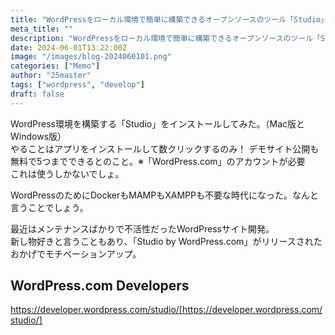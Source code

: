 ```yaml
---
title: "WordPressをローカル環境で簡単に構築できるオープンソースのツール「Studio」"
meta_title: ""
description: "WordPressをローカル環境で簡単に構築できるオープンソースのツール「Studio」の、Mac版とWindows版の両方を試す。"
date: 2024-06-01T13:22:00Z
image: "/images/blog-2024060101.png"
categories: ["Memo"]
author: "25master"
tags: ["wordpress", "develop"]
draft: false
---
```


WordPress環境を構築する「Studio」をインストールしてみた。（Mac版とWindows版）  
やることはアプリをインストールして数クリックするのみ！
デモサイト公開も無料で5つまでできるとのこと。※「WordPress.com」のアカウントが必要  
これは使うしかないでしょ。

WordPressのためにDockerもMAMPもXAMPPも不要な時代になった。なんと言うことでしょう。

最近はメンテナンスばかりで不活性だったWordPressサイト開発。  
新し物好きと言うこともあり、「Studio by WordPress.com」がリリースされたおかげでモチベーションアップ。

## WordPress.com Developers

https://developer.wordpress.com/studio/[https://developer.wordpress.com/studio/]
